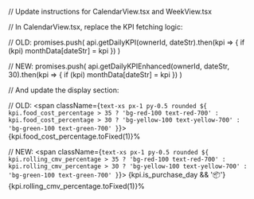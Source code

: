 // Update instructions for CalendarView.tsx and WeekView.tsx

// In CalendarView.tsx, replace the KPI fetching logic:

// OLD:
promises.push(
  api.getDailyKPI(ownerId, dateStr).then(kpi => {
    if (kpi) monthData[dateStr] = kpi
  })
)

// NEW:
promises.push(
  api.getDailyKPIEnhanced(ownerId, dateStr, 30).then(kpi => {
    if (kpi) monthData[dateStr] = kpi
  })
)

// And update the display section:

// OLD:
<span className={`text-xs px-1 py-0.5 rounded ${
  kpi.food_cost_percentage > 35 ? 'bg-red-100 text-red-700' : 
  kpi.food_cost_percentage > 30 ? 'bg-yellow-100 text-yellow-700' : 
  'bg-green-100 text-green-700'
}`}>
  {kpi.food_cost_percentage.toFixed(1)}%
</span>

// NEW:
<span className={`text-xs px-1 py-0.5 rounded ${
  kpi.rolling_cmv_percentage > 35 ? 'bg-red-100 text-red-700' : 
  kpi.rolling_cmv_percentage > 30 ? 'bg-yellow-100 text-yellow-700' : 
  'bg-green-100 text-green-700'
}`}>
  {kpi.is_purchase_day && '📦'}
  {kpi.rolling_cmv_percentage.toFixed(1)}%
</span>
